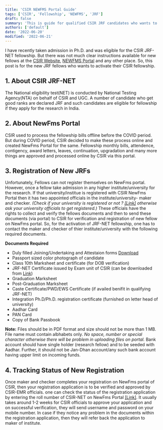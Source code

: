 ```yaml
---
title: 'CSIR NEWFMS Portal Guide'
tags: ['CSIR', 'Fellowship', 'NEWFMS', 'JRF']
draft: false
summary: 'This is guide for qualified CSIR JRF candidates who wants to activate their fellowship on NewFms portal of CSIR.'
authors: ['default']
date: '2022-06-20'
modified: '2022-06-21'
---
```


I have recently taken admission in Ph.D. and was eligible for the CSIR JRF-NET fellowship. But there was not much clear instructions available for new fellows at the [CSIR Website](https://csirhrdg.res.in), [NEWFMS Portal](https://newfms.ncl.res.in) and any other place. So, this post is for the new JRF fellows who wants to activate their CSIR fellowship.

 ## 1. About CSIR JRF-NET

The National eligibility test(NET) is conducted by National Testing Agency(NTA) on behalf of CSIR and UGC. A number of candidate who get good ranks are declared JRF and such candidates are eligible for fellowship if they apply for the research in India.

## 2. About NewFms Portal

CSIR used to process the fellowship bills offline before the COVID period. But during COVID period, CSIR decided to make these process online and created NewFms Portal for the same. Fellowship monthly bills, attendence, contigency, award letters, leaves, continuation, upgradation and many more things are approved and processed online by CSIR via this portal.

## 3. Registration of New JRFs

Unfortunately, Fellows can not register themselves on NewFms portal. However, once a fellow take admission in any higher institute/university for the research. If that university/institue is registered with CSIR NewFms Portal then it has two appointed officials in the institute/university- maker and checker. _(Check if your university is registered or not ? [[Link]](https://newfms.ncl.res.in/MNGT/InstituteRegStatus.aspx) otherwise ask your university officials to get registered.)_ These officials have the rights to collect and verify the fellows documents and then to send these documents (via portal) to CSIR for verification and registration of new fellow on NewFms portal. So, for the activation of JRF-NET fellowship, one has to contact the maker and checker of thier institute/university with the following required documents.

**Documents Required**
- Duly filled Joining/Undertaking and Attestaion forms [Download](https://csirhrdg.res.in/SiteContent/ManagedContent/ContentFiles/20190619160204516jrf_Undertaking_Form.pdf)
- Passport sized color photograph of candidate
- Class 10th Marksheet and certificate (for DOB verification)
- JRF-NET Certificate issued by Exam unit of CSIR (can be downloaded from [Link](https://ecertificate.nta.ac.in/))
- Graduation Marksheet
- Post-Graduation Marksheet
- Caste Certificate/PWD/EWS Certificate (if availed benifit in qualifying JRF-NET)
- Integration Ph.D/Ph.D. registration certificate (furnished on letter head of university)
- Aadhar Card
- PAN Card
- Copy of Bank Passbook

**Note:** Files should be in PDF format and size should not be more than 1 MB. File name must contain albhabets only. _No space, number or special character otherwise there will be problem in uploading files on portal._ Bank account should have single holder (research fellow) and to be seeded with Aadhar. Further, it should not be Jan-Dhan account/any such bank account having upper limit on incoming funds.

## 4. Tracking Status of New Registration

Once maker and checker completes your registration on NewFms portal of CSIR, then your registration application is to be verified and approved by CSIR-EMR officials. one can check the status of the registration application by entering the roll number of CSIR-NET on NewFms Portal [[Link]](https://newfms.ncl.res.in/NewJoineeStatus.aspx). It usually takes around 1-2 weeks for CSIR officials to approve your application and on successful verification, they will send username and password on your mobile number. In case if they notice any problem in the documents within the registration application, then they will refer back the application to maker of institute.
